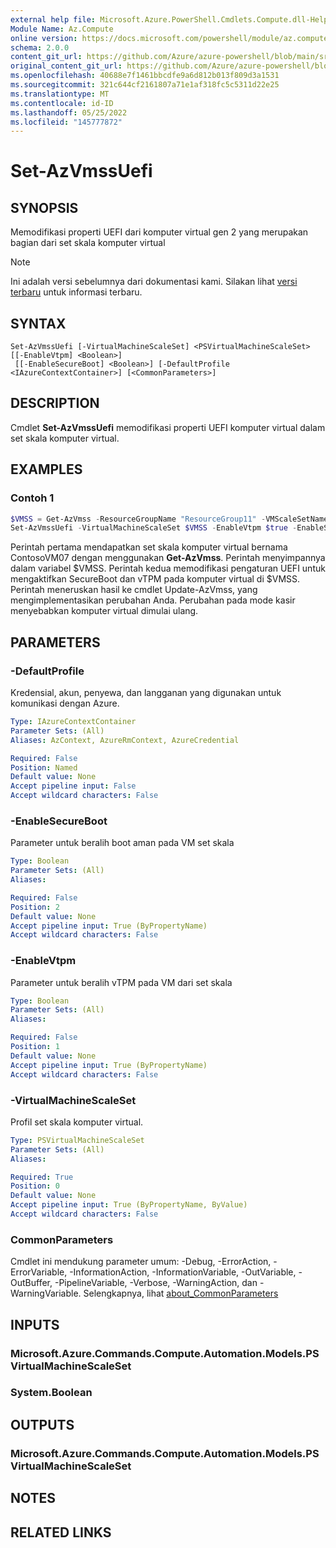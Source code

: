 ```yaml
---
external help file: Microsoft.Azure.PowerShell.Cmdlets.Compute.dll-Help.xml
Module Name: Az.Compute
online version: https://docs.microsoft.com/powershell/module/az.compute/set-azvmssuefi
schema: 2.0.0
content_git_url: https://github.com/Azure/azure-powershell/blob/main/src/Compute/Compute/help/Set-AzVmssUefi.md
original_content_git_url: https://github.com/Azure/azure-powershell/blob/main/src/Compute/Compute/help/Set-AzVmssUefi.md
ms.openlocfilehash: 40688e7f1461bbcdfe9a6d812b013f809d3a1531
ms.sourcegitcommit: 321c644cf2161807a71e1af318fc5c5311d22e25
ms.translationtype: MT
ms.contentlocale: id-ID
ms.lasthandoff: 05/25/2022
ms.locfileid: "145777872"
---
```

# Set-AzVmssUefi

## SYNOPSIS
Memodifikasi properti UEFI dari komputer virtual gen 2 yang merupakan bagian dari set skala komputer virtual

> [!NOTE]
>Ini adalah versi sebelumnya dari dokumentasi kami. Silakan lihat [versi terbaru](/powershell/module/az.compute/set-azvmssuefi) untuk informasi terbaru.

## SYNTAX

```
Set-AzVmssUefi [-VirtualMachineScaleSet] <PSVirtualMachineScaleSet> [[-EnableVtpm] <Boolean>]
 [[-EnableSecureBoot] <Boolean>] [-DefaultProfile <IAzureContextContainer>] [<CommonParameters>]
```

## DESCRIPTION
Cmdlet **Set-AzVmssUefi** memodifikasi properti UEFI komputer virtual dalam set skala komputer virtual. 

## EXAMPLES

### Contoh 1
```powershell
$VMSS = Get-AzVmss -ResourceGroupName "ResourceGroup11" -VMScaleSetName "ContosoVM07"
Set-AzVmssUefi -VirtualMachineScaleSet $VMSS -EnableVtpm $true -EnableSecureBoot $true
```

Perintah pertama mendapatkan set skala komputer virtual bernama ContosoVM07 dengan menggunakan **Get-AzVmss**.
Perintah menyimpannya dalam variabel $VMSS.
Perintah kedua memodifikasi pengaturan UEFI untuk mengaktifkan SecureBoot dan vTPM pada komputer virtual di $VMSS.
Perintah meneruskan hasil ke cmdlet Update-AzVmss, yang mengimplementasikan perubahan Anda.
Perubahan pada mode kasir menyebabkan komputer virtual dimulai ulang.

## PARAMETERS

### -DefaultProfile
Kredensial, akun, penyewa, dan langganan yang digunakan untuk komunikasi dengan Azure.

```yaml
Type: IAzureContextContainer
Parameter Sets: (All)
Aliases: AzContext, AzureRmContext, AzureCredential

Required: False
Position: Named
Default value: None
Accept pipeline input: False
Accept wildcard characters: False
```

### -EnableSecureBoot
Parameter untuk beralih boot aman pada VM set skala

```yaml
Type: Boolean
Parameter Sets: (All)
Aliases:

Required: False
Position: 2
Default value: None
Accept pipeline input: True (ByPropertyName)
Accept wildcard characters: False
```

### -EnableVtpm
Parameter untuk beralih vTPM pada VM dari set skala

```yaml
Type: Boolean
Parameter Sets: (All)
Aliases:

Required: False
Position: 1
Default value: None
Accept pipeline input: True (ByPropertyName)
Accept wildcard characters: False
```

### -VirtualMachineScaleSet
Profil set skala komputer virtual.

```yaml
Type: PSVirtualMachineScaleSet
Parameter Sets: (All)
Aliases:

Required: True
Position: 0
Default value: None
Accept pipeline input: True (ByPropertyName, ByValue)
Accept wildcard characters: False
```

### CommonParameters
Cmdlet ini mendukung parameter umum: -Debug, -ErrorAction, -ErrorVariable, -InformationAction, -InformationVariable, -OutVariable, -OutBuffer, -PipelineVariable, -Verbose, -WarningAction, dan -WarningVariable. Selengkapnya, lihat [about_CommonParameters](http://go.microsoft.com/fwlink/?LinkID=113216)

## INPUTS

### Microsoft.Azure.Commands.Compute.Automation.Models.PSVirtualMachineScaleSet

### System.Boolean

## OUTPUTS

### Microsoft.Azure.Commands.Compute.Automation.Models.PSVirtualMachineScaleSet

## NOTES

## RELATED LINKS
